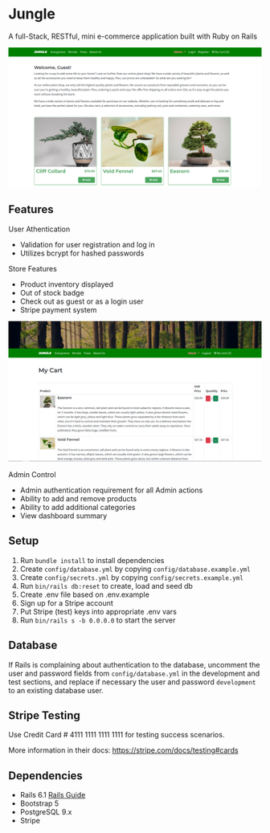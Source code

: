 # Jungle

A full-Stack, RESTful, mini e-commerce application built with Ruby on Rails 

 ![Jungle App](https://github.com/thien-trieu/jungle-rails/blob/master/docs/jungle_guest.PNG)

## Features

User Athentication
- Validation for user registration and log in
- Utilizes bcrypt for hashed passwords

Store Features
- Product inventory displayed
- Out of stock badge
- Check out as guest or as a login user
- Stripe payment system

![Jungle Cart](https://github.com/thien-trieu/jungle-rails/blob/master/docs/jungle_cart.PNG)

Admin Control
- Admin authentication requirement for all Admin actions
- Ability to add and remove products
- Ability to add additional categories
- View dashboard summary


## Setup

1. Run `bundle install` to install dependencies
2. Create `config/database.yml` by copying `config/database.example.yml`
3. Create `config/secrets.yml` by copying `config/secrets.example.yml`
4. Run `bin/rails db:reset` to create, load and seed db
5. Create .env file based on .env.example
6. Sign up for a Stripe account
7. Put Stripe (test) keys into appropriate .env vars
8. Run `bin/rails s -b 0.0.0.0` to start the server

## Database

If Rails is complaining about authentication to the database, uncomment the user and password fields from `config/database.yml` in the development and test sections, and replace if necessary the user and password `development` to an existing database user.

## Stripe Testing

Use Credit Card # 4111 1111 1111 1111 for testing success scenarios.

More information in their docs: <https://stripe.com/docs/testing#cards>

## Dependencies

- Rails 6.1 [Rails Guide](http://guides.rubyonrails.org/v6.1/)
- Bootstrap 5
- PostgreSQL 9.x
- Stripe
